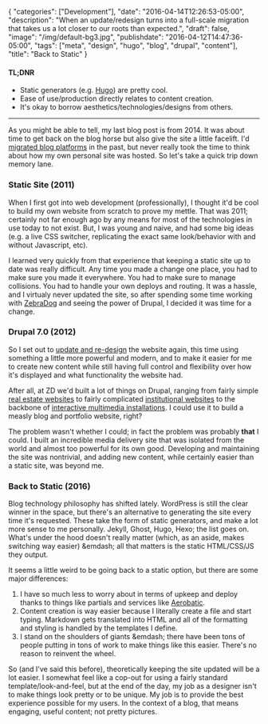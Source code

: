 {
   "categories": ["Development"],
   "date": "2016-04-14T12:26:53-05:00",
   "description": "When an update/redesign turns into a full-scale migration that takes us a lot closer to our roots than expected.",
   "draft": false,
   "image": "/img/default-bg3.jpg",
   "publishdate": "2016-04-12T14:47:36-05:00",
   "tags": ["meta", "design", "hugo", "blog", "drupal", "content"],
   "title": "Back to Static"
}

<div class="tldnr">
  <h4>TL;DNR</h4>
  <ul>
    <li>Static generators (e.g. <a href="https://gohugo.io">Hugo</a>) are pretty cool.</li>
    <li>Ease of use/production directly relates to content creation.</li>
    <li>It's okay to borrow aesthetics/technologies/designs from others.</li>
  </ul>
</div>
<hr/>

As you might be able to tell, my last blog post is from 2014. It was about time to get back on the blog horse but also give the site a little facelift. I'd <a href="http://beerbatterbreakfast.com/2014/07/fancy-new-blog.html">migrated blog platforms</a> in the past, but never really took the time to think about how my own personal site was hosted. So let's take a quick trip down memory lane.

### Static Site (2011)

When I first got into web development (professionally), I thought it'd be cool to build my own website from scratch to prove my mettle. That was 2011; certainly not far enough ago by any means for most of the technologies in use today to not exist. But, I was young and naive, and had some big ideas (e.g. a live CSS switcher, replicating the exact same look/behavior with and without Javascript, etc).

I learned very quickly from that experience that keeping a static site up to date was really difficult. Any time you made a change one place, you had to make sure you made it everywhere. You had to make sure to manage collisions. You had to handle your own deploys and routing. It was a hassle, and I virtualy never updated the site, so after spending some time working with <a href="https://zebradog.com">ZebraDog</a> and seeing the power of Drupal, I decided it was time for a change.

### Drupal 7.0 (2012)

So I set out to <a href="/2012-11-new-site/">update and re-design</a> the website again, this time using something a little more powerful and modern, and to make it easier for me to create new content while still having full control and flexibility over how it's displayed and what functionality the website had.

After all, at ZD we'd built a lot of things on Drupal, ranging from fairly simple <a href="http://www.kellerrealestategroup.com/">real estate websites</a> to fairly complicated <a href="http://www.mstc.edu/">institutional websites</a> to the backbone of <a href="https://www.youtube.com/watch?v=VuicjhSpbV8">interactive multimedia installations</a>. I could use it to build a measly blog and portfolio website, right?

The problem wasn't whether I could; in fact the problem was probably __that__ I could. I built an incredible media delivery site that was isolated from the world and almost too powerful for its own good. Developing and maintaining the site was nontrivial, and adding new content, while certainly easier than a static site, was beyond me.

### Back to Static (2016)

Blog technology philosophy has shifted lately. WordPress is still the clear winner in the space, but there's an alternative to generating the site every time it's requested. These take the form of static generators, and make a lot more sense to me personally. Jekyll, Ghost, Hugo, Hexo; the list goes on. What's under the hood doesn't really matter (which, as an aside, makes switching way easier) &emdash; all that matters is the static HTML/CSS/JS they output.

It seems a little weird to be going back to a static option, but there are some major differences:

1. I have so much less to worry about in terms of upkeep and deploy thanks to things like partials and services like <a href="https://www.aerobatic.com/">Aerobatic</a>.
2. Content creation is way easier because I literally create a file and start typing. Markdown gets translated into HTML and all of the formatting and styling is handled by the templates I define.
3. I stand on the shoulders of giants &emdash; there have been tons of people putting in tons of work to make things like this easier. There's no reason to reinvent the wheel.

So (and I've said this before), theoretically keeping the site updated will be a lot easier. I somewhat feel like a cop-out for using a fairly standard template/look-and-feel, but at the end of the day, my job as a designer isn't to make things look pretty or to be unique. My job is to provide the best experience possible for my users. In the context of a blog, that means engaging, useful content; not pretty pictures.
